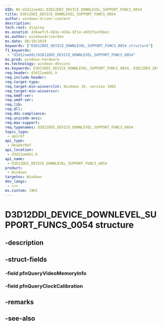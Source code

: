 ```yaml
---
UID: NS:d3d12umddi.D3D12DDI_DEVICE_DOWNLEVEL_SUPPORT_FUNCS_0054
title: D3D12DDI_DEVICE_DOWNLEVEL_SUPPORT_FUNCS_0054
author: windows-driver-content
description: 
tech.root: display
ms.assetid: 434aefc5-b81e-418a-8f1e-e833fee7bbec
ms.author: windowsdriverdev
ms.date: 08/19/2019
keywords: ["D3D12DDI_DEVICE_DOWNLEVEL_SUPPORT_FUNCS_0054 structure"]
f1_keywords:
 - "d3d12umddi/D3D12DDI_DEVICE_DOWNLEVEL_SUPPORT_FUNCS_0054"
ms.prod: windows-hardware
ms.technology: windows-devices
ms.keywords: D3D12DDI_DEVICE_DOWNLEVEL_SUPPORT_FUNCS_0054, D3D12DDI_DEVICE_DOWNLEVEL_SUPPORT_FUNCS_0054, 
req.header: d3d12umddi.h
req.include-header:
req.target-type:
req.target-min-winverclnt: Windows 10, version 1903
req.target-min-winversvr:
req.kmdf-ver:
req.umdf-ver:
req.lib:
req.dll:
req.ddi-compliance:
req.unicode-ansi:
req.max-support:
req.typenames: D3D12DDI_DEVICE_DOWNLEVEL_SUPPORT_FUNCS_0054
topic_type: 
 - apiref
api_type: 
 - HeaderDef
api_location: 
 - d3d12umddi.h
api_name: 
 - D3D12DDI_DEVICE_DOWNLEVEL_SUPPORT_FUNCS_0054
product: 
 - Windows
targetos: Windows
dev_langs:
 - c++
ms.custom: 19H1
---
```


# D3D12DDI_DEVICE_DOWNLEVEL_SUPPORT_FUNCS_0054 structure

## -description


## -struct-fields

### -field pfnQueryVideoMemoryInfo
 
### -field pfnQueryClockCalibration
 

## -remarks

## -see-also
